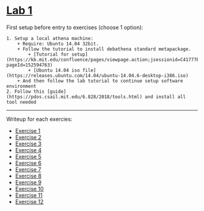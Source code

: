 # [Lab 1](https://pdos.csail.mit.edu/6.828/2018/labs/lab1/)

First setup before entry to exercises (choose 1 option):

    1. Setup a local athena machine:
        + Require: Ubuntu 14.04 32bit.
        + Follow the tutorial to install debathena standard metapackage.
            + [Tutorial for setup](https://kb.mit.edu/confluence/pages/viewpage.action;jsessionid=C41777EAE7A587A2A0C394246BAF6454?pageId=152594763)
            + [Ubuntu 14.04 iso file](https://releases.ubuntu.com/14.04/ubuntu-14.04.6-desktop-i386.iso)
        + And then follow the lab tutorial to continue setup software environment
    2. Follow this [guide](https://pdos.csail.mit.edu/6.828/2018/tools.html) and install all tool needed
    
---

Writeup for each exercies:
+ [Exercise 1]()
+ [Exercise 2]()
+ [Exercise 3]()
+ [Exercise 4]()
+ [Exercise 5]()
+ [Exercise 6]()
+ [Exercise 7]()
+ [Exercise 8]()
+ [Exercise 9]()
+ [Exercise 10]()
+ [Exercise 11]()
+ [Exercise 12]()
      

